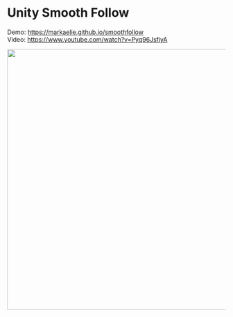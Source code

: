 # Unity Smooth Follow

Demo: https://markaelie.github.io/smoothfollow
<br>
Video: https://www.youtube.com/watch?v=Pyq96JsfiyA

<p align="center">
  <img width="800" height="600" src="https://github.com/markaelie/SmoothFollow-Unity/blob/master/DemoScreenshot.png?raw=true">
</p>
